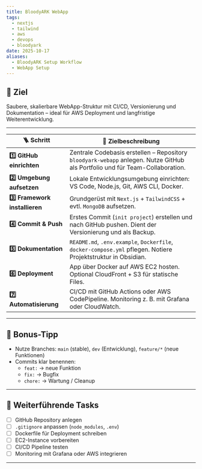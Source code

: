 ```yaml
---
title: BloodyARK WebApp
tags:
  - nextjs
  - tailwind
  - aws
  - devops
  - bloodyark
date: 2025-10-17
aliases:
  - BloodyARK Setup Workflow
  - WebApp Setup
---
```


## 🎯 Ziel
Saubere, skalierbare WebApp-Struktur mit CI/CD, Versionierung und Dokumentation – ideal für AWS Deployment und langfristige Weiterentwicklung.

---

| 🪜 Schritt                     | 🎯 Zielbeschreibung                                                                                                          |
| ------------------------------ | ---------------------------------------------------------------------------------------------------------------------------- |
| **1️⃣ GitHub einrichten**      | Zentrale Codebasis erstellen – Repository `bloodyark-webapp` anlegen. Nutze GitHub als Portfolio und für Team-Collaboration. |
| **2️⃣ Umgebung aufsetzen**     | Lokale Entwicklungsumgebung einrichten: VS Code, Node.js, Git, AWS CLI, Docker.                                              |
| **3️⃣ Framework installieren** | Grundgerüst mit `Next.js` + `TailwindCSS` + evtl. `MongoDB` aufsetzen.                                                       |
| **4️⃣ Commit & Push**          | Erstes Commit (`init project`) erstellen und nach GitHub pushen. Dient der Versionierung und als Backup.                     |
| **5️⃣ Dokumentation**          | `README.md`, `.env.example`, `Dockerfile`, `docker-compose.yml` pflegen. Notiere Projektstruktur in Obsidian.                |
| **6️⃣ Deployment**             | App über Docker auf AWS EC2 hosten. Optional CloudFront + S3 für statische Files.                                            |
| **7️⃣ Automatisierung**        | CI/CD mit GitHub Actions oder AWS CodePipeline. Monitoring z. B. mit Grafana oder CloudWatch.                                |

---

## 🧩 Bonus-Tipp
- Nutze Branches: `main` (stable), `dev` (Entwicklung), `feature/*` (neue Funktionen)  
- Commits klar benennen:  
  - `feat:` → neue Funktion  
  - `fix:` → Bugfix  
  - `chore:` → Wartung / Cleanup  

---

## 🚀 Weiterführende Tasks
- [ ] GitHub Repository anlegen  
- [ ] `.gitignore` anpassen (`node_modules`, `.env`)  
- [ ] Dockerfile für Deployment schreiben  
- [ ] EC2-Instance vorbereiten  
- [ ] CI/CD Pipeline testen  
- [ ] Monitoring mit Grafana oder AWS integrieren  

---

